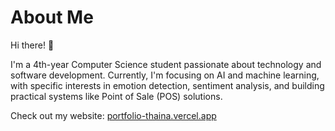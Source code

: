 # About Me

Hi there! 👋

I'm a 4th-year Computer Science student passionate about technology and software development. Currently, I'm focusing on AI and machine learning, with specific interests in emotion detection, sentiment analysis, and building practical systems like Point of Sale (POS) solutions. 

Check out my website: [portfolio-thaina.vercel.app](https://portfolio-thaina-tau.vercel.app)
